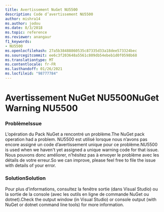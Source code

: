 ```yaml
---
title: Avertissement NuGet NU5500
description: Code d’avertissement NU5500
author: mishra14
ms.author: jodou
ms.date: 8/3/2018
ms.topic: reference
ms.reviewer: anangaur
f1_keywords:
- NU5500
ms.openlocfilehash: 27a5b38488860535c87335d33a18dee573324bec
ms.sourcegitcommit: ee6c3f203648a5561c809db54ebeb1d0f0598b68
ms.translationtype: MT
ms.contentlocale: fr-FR
ms.lasthandoff: 01/26/2021
ms.locfileid: "98777784"
---
```

# <a name="nuget-warning-nu5500"></a><span data-ttu-id="1dec8-103">Avertissement NuGet NU5500</span><span class="sxs-lookup"><span data-stu-id="1dec8-103">NuGet Warning NU5500</span></span>

### <a name="issue"></a><span data-ttu-id="1dec8-104">Problème</span><span class="sxs-lookup"><span data-stu-id="1dec8-104">Issue</span></span>

<span data-ttu-id="1dec8-105">L’opération du Pack NuGet a rencontré un problème.</span><span class="sxs-lookup"><span data-stu-id="1dec8-105">The NuGet pack operation had a problem.</span></span> <span data-ttu-id="1dec8-106">NU5500 est utilisé lorsque nous n’avons pas encore assigné un code d’avertissement unique pour ce problème.</span><span class="sxs-lookup"><span data-stu-id="1dec8-106">NU5500 is used when we haven't yet assigned a unique warning code for that issue.</span></span> <span data-ttu-id="1dec8-107">Nous pouvons donc améliorer, n’hésitez pas à envoyer le problème avec les détails de votre erreur.</span><span class="sxs-lookup"><span data-stu-id="1dec8-107">So we can improve, please feel free to file the issue with details of your error.</span></span>


### <a name="solution"></a><span data-ttu-id="1dec8-108">Solution</span><span class="sxs-lookup"><span data-stu-id="1dec8-108">Solution</span></span>

<span data-ttu-id="1dec8-109">Pour plus d’informations, consultez la fenêtre sortie (dans Visual Studio) ou la sortie de la console (avec les outils en ligne de commande NuGet ou dotnet).</span><span class="sxs-lookup"><span data-stu-id="1dec8-109">Check the output window (in Visual Studio) or console output (with NuGet or dotnet command line tools) for more information.</span></span>


